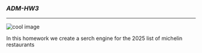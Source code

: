 ### ***ADM-HW3***
---
![cool image](https://i.pinimg.com/564x/47/6a/e5/476ae5a02519526f4b84ac431cdae1aa.jpg)

In this homework we create a serch engine for the 2025 list of michelin restaurants
